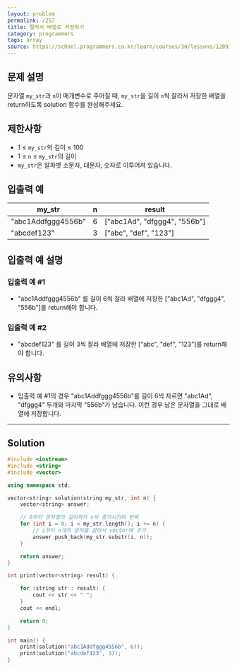 ```yaml
---
layout: problem
permalink: /257
title: 잘라서 배열로 저장하기
category: programmers
tags: array
source: https://school.programmers.co.kr/learn/courses/30/lessons/120913
---
```


## 문제 설명

문자열 `my_str`과 `n`이 매개변수로 주어질 때, `my_str`을 길이 `n`씩 잘라서 저장한 배열을 return하도록 solution 함수를 완성해주세요.

## 제한사항

- 1 ≤ `my_str`의 길이 ≤ 100
- 1 ≤ `n` ≤ `my_str`의 길이
- `my_str`은 알파벳 소문자, 대문자, 숫자로 이루어져 있습니다.

## 입출력 예

| my_str | n | result |
| --- | --- | --- |
| "abc1Addfggg4556b" | 6 | ["abc1Ad", "dfggg4", "556b"] |
| "abcdef123" | 3 | ["abc", "def", "123"] |

## 입출력 예 설명

### 입출력 예 #1

- "abc1Addfggg4556b" 를 길이 6씩 잘라 배열에 저장한 ["abc1Ad", "dfggg4", "556b"]를 return해야 합니다.

### 입출력 예 #2

- "abcdef123" 를 길이 3씩 잘라 배열에 저장한 ["abc", "def", "123"]를 return해야 합니다.

## 유의사항

- 입출력 예 #1의 경우 "abc1Addfggg4556b"를 길이 6씩 자르면 "abc1Ad", "dfggg4" 두개와 마지막 "556b"가 남습니다. 이런 경우 남은 문자열을 그대로 배열에 저장합니다.

---

## Solution

```cpp
#include <iostream>
#include <string>
#include <vector>

using namespace std;

vector<string> solution(string my_str, int n) {
    vector<string> answer;

    // 0부터 문자열의 길이까지 n씩 증가시키며 반복
    for (int i = 0; i < my_str.length(); i += n) {
        // i부터 n개의 문자를 잘라서 vector에 추가
        answer.push_back(my_str.substr(i, n));
    }

    return answer;
}

int print(vector<string> result) {

    for (string str : result) {
        cout << str << " ";
    }
    cout << endl;

    return 0;
}

int main() {
    print(solution("abc1Addfggg4556b", 6));
    print(solution("abcdef123", 3));
}
```
